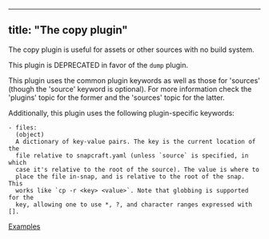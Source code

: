 
---
title: "The copy plugin"
---

The copy plugin is useful for assets or other sources with no build system.

This plugin is DEPRECATED in favor of the `dump` plugin.

This plugin uses the common plugin keywords as well as those for 'sources'
(though the 'source' keyword is optional). For more information check the
'plugins' topic for the former and the 'sources' topic for the latter.

Additionally, this plugin uses the following plugin-specific keywords:

    - files:
      (object)
      A dictionary of key-value pairs. The key is the current location of the
      file relative to snapcraft.yaml (unless `source` is specified, in which
      case it's relative to the root of the source). The value is where to
      place the file in-snap, and is relative to the root of the snap. This
      works like `cp -r <key> <value>`. Note that globbing is supported for the
      key, allowing one to use *, ?, and character ranges expressed with [].

[Examples](https://github.com/search?o=desc&q=filename%3Asnapcraft.yaml+%22plugin%3A+copy%22+&s=indexed&type=Code&utf8=%E2%9C%93)
